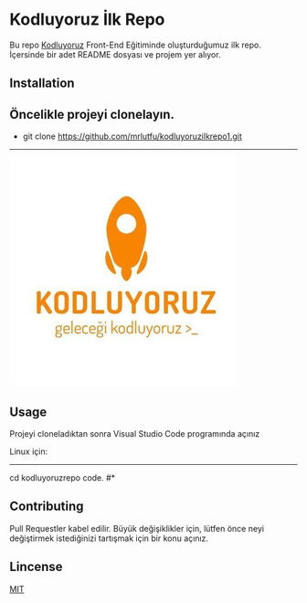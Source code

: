 # Kodluyoruz İlk Repo
Bu repo [Kodluyoruz](https://patika.dev) Front-End Eğitiminde oluşturduğumuz ilk repo. İçersinde bir adet README dosyası ve projem yer alıyor.

## Installation

Öncelikle projeyi clonelayın.
---
- git clone https://github.com/mrlutfu/kodluyoruzilkrepo1.git
---
![Kodluyoruz Logo](https://raw.githubusercontent.com/Kodluyoruz/taskforce/git/git/markdown-nedir-nasil-kullaniriz-/figures/kodluyoruz_logo.jpg)
## Usage
Projeyi cloneladıktan sonra Visual Studio Code programında açınız

Linux için:
***
cd kodluyoruzrepo
code.
#*
## Contributing

Pull Requestler kabel edilir. Büyük değişiklikler için, lütfen önce neyi değiştirmek
istediğinizi tartışmak için bir konu açınız.

## Lincense

[MIT](https://www.goolge.com)


